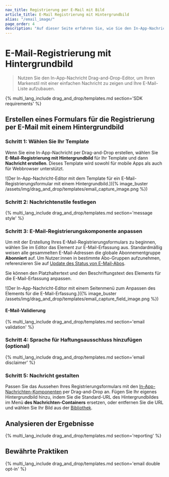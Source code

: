 ```yaml
---
nav_title: Registrierung per E-Mail mit Bild
article_title: E-Mail Registrierung mit Hintergrundbild
alias: "/email_image/"
page_order: 4
description: "Auf dieser Seite erfahren Sie, wie Sie den In-App-Nachricht Drag-and-Drop-Editor verwenden, um Ihren Markenstil mit einer einfachen Nachricht zu zeigen und Ihre E-Mail-Liste aufzubauen."
---
```


# E-Mail-Registrierung mit Hintergrundbild

> Nutzen Sie den In-App-Nachricht Drag-and-Drop-Editor, um Ihren Markenstil mit einer einfachen Nachricht zu zeigen und Ihre E-Mail-Liste aufzubauen.

{% multi_lang_include drag_and_drop/templates.md section='SDK requirements' %}

## Erstellen eines Formulars für die Registrierung per E-Mail mit einem Hintergrundbild

### Schritt 1: Wählen Sie Ihr Template

Wenn Sie eine In-App-Nachricht per Drag-and-Drop erstellen, wählen Sie **E-Mail-Registrierung mit Hintergrundbild** für Ihr Template und dann **Nachricht erstellen**. Dieses Template wird sowohl für mobile Apps als auch für Webbrowser unterstützt.

\![Der In-App-Nachricht-Editor mit dem Template für ein E-Mail-Registrierungsformular mit einem Hintergrundbild.]({% image_buster /assets/img/drag_and_drop/templates/email_capture_image.png %})

### Schritt 2: Nachrichtenstile festlegen

{% multi_lang_include drag_and_drop/templates.md section='message style' %}

### Schritt 3: E-Mail-Registrierungskomponente anpassen

Um mit der Erstellung Ihres E-Mail-Registrierungsformulars zu beginnen, wählen Sie im Editor das Element zur E-Mail-Erfassung aus. Standardmäßig weisen alle gesammelten E-Mail-Adressen die globale Abonnementgruppe **Abonniert** auf. Um Nutzer:innen in bestimmte Abo-Gruppen aufzunehmen, referenzieren Sie auf [Update des Status von E-Mail-Abos]({{site.baseurl}}/user_guide/message_building_by_channel/email/managing_user_subscriptions#updating-email-subscription-states).

Sie können den Platzhaltertext und den Beschriftungstext des Elements für die E-Mail-Erfassung anpassen.

\![Der In-App-Nachricht-Editor mit einem Seitenmenü zum Anpassen des Elements für die E-Mail-Erfassung.]({% image_buster /assets/img/drag_and_drop/templates/email_capture_field_image.png %})

#### E-Mail-Validierung

{% multi_lang_include drag_and_drop/templates.md section='email validation' %}

### Schritt 4: Sprache für Haftungsausschluss hinzufügen (optional)

{% multi_lang_include drag_and_drop/templates.md section='email disclaimer' %}

### Schritt 5: Nachricht gestalten

Passen Sie das Aussehen Ihres Registrierungsformulars mit den [In-App-Nachrichten-Komponenten]({{site.baseurl}}/user_guide/message_building_by_channel/in-app_messages/drag_and_drop/style_settings/#message-components) per Drag-and-Drop an. Fügen Sie Ihr eigenes Hintergrundbild hinzu, indem Sie die Standard-URL des Hintergrundbildes im Menü **des Nachrichten-Containers** ersetzen, oder entfernen Sie die URL und wählen Sie Ihr Bild aus der [Bibliothek]({{site.baseurl}}/user_guide/engagement_tools/templates_and_media/media_library/).

## Analysieren der Ergebnisse

{% multi_lang_include drag_and_drop/templates.md section='reporting' %}

## Bewährte Praktiken

{% multi_lang_include drag_and_drop/templates.md section='email double opt-in' %}




